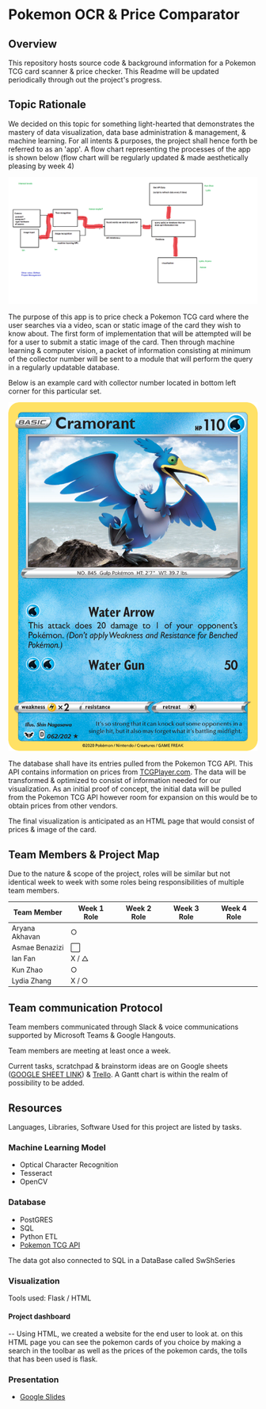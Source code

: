 # Pokemon OCR & Price Comparator

## Overview

This repository hosts source code & background information for a Pokemon TCG card scanner & price checker. This Readme will be updated periodically through out the project's progress.

## Topic Rationale

We decided on this topic for something light-hearted that demonstrates the mastery of data visualization, data base administration & management, & machine learning. For all intents & purposes, the project shall hence forth be referred to as an 'app'. A flow chart representing the processes of the app is shown below (flow chart will be regularly updated & made aesthetically pleasing by week 4)

![outline](/Resources/outline_todo.png)

The purpose of this app is to price check a Pokemon TCG card where the user searches via a video, scan or static image of the card they wish to know about. The first form of implementation that will be attempted will be for a user to submit a static image of the card. Then through machine learning & computer vision, a packet of information consisting at minimum of the collector number will be sent to a module that will perform the query in a regularly updatable database.

Below is an example card with collector number located in bottom left corner for this particular set.

![cramorant](/Resources/cramorant.png)

The database shall have its entries pulled from the Pokemon TCG API. This API contains information on prices from [TCGPlayer.com](https://www.tcgplayer.com/). The data will be transformed & optimized to consist of information needed for our visualization. As an initial proof of concept, the initial data will be pulled from the Pokemon TCG API however room for expansion on this would be to obtain prices from other vendors.

The final visualization is anticipated as an HTML page that would consist of prices & image of the card.

## Team Members & Project Map

Due to the nature & scope of the project, roles will be similar but not identical week to week with some roles being responsibilities of multiple team members.

| Team Member    | Week 1 Role | Week 2 Role | Week 3 Role | Week 4 Role |
| -------------- | ----------- | ----------- | ----------- | ----------- |
| Aryana Akhavan | ○           |             |             |             |
| Asmae Benazizi | ⬜          |             |             |             |
| Ian Fan        | X / △       |             |             |             |
| Kun Zhao       | ○           |             |             |             |
| Lydia Zhang    | X / ○       |             |             |             |

## Team communication Protocol

Team members communicated through Slack & voice communications supported by Microsoft Teams & Google Hangouts.

Team members are meeting at least once a week.

Current tasks, scratchpad & brainstorm ideas are on Google sheets ([GOOGLE SHEET LINK](https://docs.google.com/spreadsheets/d/133HnyivTdR334dvsgrOn8IoTsdS8Uze6dNppac0ljDY/edit#gid=0)) & [Trello](https://trello.com/b/3LoHN9J1/final-project-squirtlesquad). A Gantt chart is within the realm of possibility to be added.

## Resources

Languages, Libraries, Software Used for this project are listed by tasks.

### Machine Learning Model

- Optical Character Recognition
- Tesseract
- OpenCV

### Database

- PostGRES
- SQL
- Python ETL
- [Pokemon TCG API](https://pokemontcg.io/)

The data got also connected to SQL in a DataBase called SwShSeries

### Visualization

Tools used: Flask / HTML

#### Project dashboard

-- Using HTML, we created a website for the end user to look at. on this HTML page you can see the pokemon cards of you choice by making a search in the toolbar as well as the prices of the pokemon cards, the tolls that has been used is flask.

### Presentation

- [Google Slides](https://docs.google.com/presentation/d/1qF4vChUlj-rcls2imSxiKIAQhV3nn66cnlHZGZnHb6g/edit#slide=id.gdd39792527_0_870)
